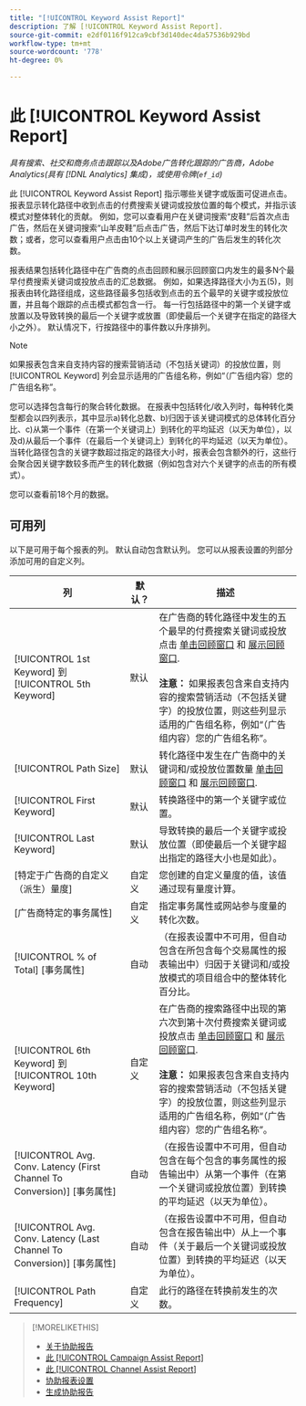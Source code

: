 ```yaml
---
title: "[!UICONTROL Keyword Assist Report]"
description: 了解 [!UICONTROL Keyword Assist Report].
source-git-commit: e2df0116f912ca9cbf3d140dec4da57536b929bd
workflow-type: tm+mt
source-wordcount: '778'
ht-degree: 0%

---
```


# 此 [!UICONTROL Keyword Assist Report]

*具有搜索、社交和商务点击跟踪以及Adobe广告转化跟踪的广告商，Adobe Analytics(具有 [!DNL Analytics] 集成)，或使用令牌(`ef_id`)*

此 [!UICONTROL Keyword Assist Report] 指示哪些关键字或版面可促进点击。 报表显示转化路径中收到点击的付费搜索关键词或投放位置的每个模式，并指示该模式对整体转化的贡献。 例如，您可以查看用户在关键词搜索“皮鞋”后首次点击广告，然后在关键词搜索“山羊皮鞋”后点击广告，然后下达订单时发生的转化次数；或者，您可以查看用户点击由10个以上关键词产生的广告后发生的转化次数。

报表结果包括转化路径中在广告商的点击回顾和展示回顾窗口内发生的最多N个最早付费搜索关键词或投放点击的汇总数据。 例如，如果选择路径大小为五(5)，则报表由转化路径组成，这些路径最多包括收到点击的五个最早的关键字或投放位置，并且每个跟踪的点击模式都包含一行。 每一行包括路径中的第一个关键字或放置以及导致转换的最后一个关键字或放置（即使最后一个关键字在指定的路径大小之外）。 默认情况下，行按路径中的事件数以升序排列。

>[!NOTE]
>
>如果报表包含来自支持内容的搜索营销活动（不包括关键词）的投放位置，则 [!UICONTROL Keyword] 列会显示适用的广告组名称，例如“（广告组内容）您的广告组名称”。

您可以选择包含每行的聚合转化数据。 在报表中包括转化/收入列时，每种转化类型都会以四列表示，其中显示a)转化总数、b)归因于该关键词模式的总体转化百分比、c)从第一个事件（在第一个关键词上）到转化的平均延迟（以天为单位），以及d)从最后一个事件（在最后一个关键词上）到转化的平均延迟（以天为单位）。 当转化路径包含的关键字数超过指定的路径大小时，报表会包含额外的行，这些行会聚合因关键字数较多而产生的转化数据（例如包含对六个关键字的点击的所有模式）。

您可以查看前18个月的数据。

## 可用列

以下是可用于每个报表的列。 默认自动包含默认列。 您可以从报表设置的列部分添加可用的自定义列。

| 列 | 默认？ | 描述 |
| ---- | ---- | ---- |
| [!UICONTROL 1st Keyword] 到 [!UICONTROL 5th Keyword] | 默认 | 在广告商的转化路径中发生的五个最早的付费搜索关键词或投放点击 [单击回顾窗口](/help/search-social-commerce/glossary.md#c-d) 和 [展示回顾窗口](/help/search-social-commerce/glossary.md#i-j).<br><br><b>注意：</b> 如果报表包含来自支持内容的搜索营销活动（不包括关键字）的投放位置，则这些列显示适用的广告组名称，例如“（广告组内容）您的广告组名称”。 |
| [!UICONTROL Path Size] | 默认 | 转化路径中发生在广告商中的关键词和/或投放位置数量 [单击回顾窗口](/help/search-social-commerce/glossary.md#c-d) 和 [展示回顾窗口](/help/search-social-commerce/glossary.md#i-j). |
| [!UICONTROL First Keyword] | 默认 | 转换路径中的第一个关键字或位置。 |
| [!UICONTROL Last Keyword] | 默认 | 导致转换的最后一个关键字或投放位置（即使最后一个关键字超出指定的路径大小也是如此）。 |
| \[特定于广告商的自定义（派生）量度\] | 自定义 | 您创建的自定义量度的值，该值通过现有量度计算。 |
| \[广告商特定的事务属性\] | 自定义 | 指定事务属性或网站参与度量的转化次数。 |
| [!UICONTROL % of Total] \[事务属性\] | 自动 | （在报表设置中不可用，但自动包含在所包含每个交易属性的报表输出中）归因于关键词和/或投放模式的项目组合中的整体转化百分比。 |
| [!UICONTROL 6th Keyword] 到 [!UICONTROL 10th Keyword] | 自定义 | 在广告商的搜索路径中出现的第六次到第十次付费搜索关键词或投放点击 [单击回顾窗口](/help/search-social-commerce/glossary.md#c-d) 和 [展示回顾窗口](/help/search-social-commerce/glossary.md#i-j).<br><br><b>注意：</b> 如果报表包含来自支持内容的搜索营销活动（不包括关键字）的投放位置，则这些列显示适用的广告组名称，例如“（广告组内容）您的广告组名称”。 |
| [!UICONTROL Avg. Conv. Latency (First Channel To Conversion)] \[事务属性\] | 自动 | （在报告设置中不可用，但自动包含在每个包含的事务属性的报告输出中）从第一个事件（在第一个关键词或投放位置）到转换的平均延迟（以天为单位）。 |
| [!UICONTROL Avg. Conv. Latency (Last Channel To Conversion)] \[事务属性\] | 自动 | （在报告设置中不可用，但自动包含在报告输出中）从上一个事件（关于最后一个关键词或投放位置）到转换的平均延迟（以天为单位）。 |
| [!UICONTROL Path Frequency] | 自定义 | 此行的路径在转换前发生的次数。 |

<table style="table-layout:auto">

>[!MORELIKETHIS]
>
>* [关于协助报告](assist-report-about.md)
>* [此 [!UICONTROL Campaign Assist Report]](campaign-assist-report.md)
>* [此 [!UICONTROL Channel Assist Report]](channel-assist-report.md)
>* [协助报表设置](assist-report-settings.md)
>* [生成协助报告](assist-report-generate.md)
